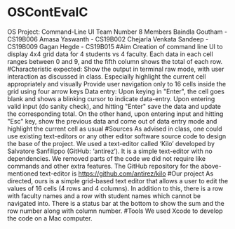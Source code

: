 # OSContEvalC
OS Project: Command-Line UI
Team Number 8 
Members
Baindla Goutham			- CS19B006
Amasa Yaswanth			- CS19B002
Chejarla Venkata Sandeep	- CS19B009
Gagan Hegde			- CS19B015
#Aim
Creation of command line UI to display 4x4 grid data for 4 students vs 4 faculty. Each data in each cell ranges between 0 and 9, and the fifth column shows the total of each row.
#Characteristic expected:
Show the output in terminal raw mode, with user interaction as discussed in class. Especially highlight the current cell appropriately and visually
Provide user navigation only to 16 cells inside the grid using four arrow keys
Data entry: Upon keying in "Enter", the cell goes blank and shows a blinking cursor to indicate data-entry. Upon entering valid input (do sanity check), and hitting "Enter" save the data and update the corresponding total. On the other hand, upon entering input and hitting "Esc" key, show the previous data and come out of data entry mode and highlight the current cell as usual
#Sources
As advised in class, one could use existing text-editors or any other editor software source code to design the base of the project.
We used a text-editor called ‘Kilo’ developed by Salvatore Sanfilippo (GitHub: ‘antirez’). It is a simple text-editor with no dependencies. We removed parts of the code we did not require like commands and other extra features.
The GitHub repository for the above-mentioned text-editor is https://github.com/antirez/kilo
#Our project
As directed, ours is a simple grid-based text editor that allows a user to edit the values of 16 cells (4 rows and 4 columns). In addition to this, there is a row with faculty names and a row with student names which cannot be navigated into. There is a status bar at the bottom to show the sum and the row number along with column number.
#Tools
We used Xcode to develop the code on a Mac computer.
